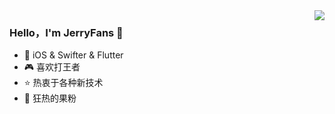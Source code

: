 <img align="right" src="https://github-readme-stats.vercel.app/api?username=JerryFans&show_icons=true&theme=default&hide_title=true" />

### Hello，I'm JerryFans 👋

- :hammer: iOS & Swifter & Flutter
- :video_game: 喜欢打王者
- :star: 热衷于各种新技术
- :apple: 狂热的果粉

<!--
**JerryFans/JerryFans** is a ✨ _special_ ✨ repository because its `README.md` (this file) appears on your GitHub profile.

Here are some ideas to get you started:

- 🔭 I’m currently working on ...
- 🌱 I’m currently learning ...
- 👯 I’m looking to collaborate on ...
- 🤔 I’m looking for help with ...
- 💬 Ask me about ...
- 📫 How to reach me: ...
- 😄 Pronouns: ...
- ⚡ Fun fact: ...
-->

